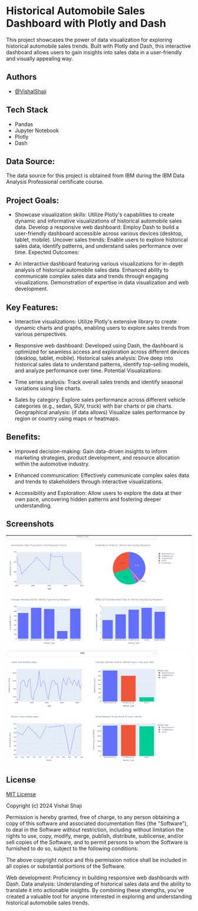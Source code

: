 # Historical Automobile Sales Dashboard with Plotly and Dash

This project showcases the power of data visualization for exploring historical automobile sales trends. Built with Plotly and Dash, this interactive dashboard allows users to gain insights into sales data in a user-friendly and visually appealing way.

## Authors

- [@VishalShaji](https://www.github.com/VishShaji)

## Tech Stack

- Pandas
- Jupyter Notebook
- Plotly
- Dash

## Data Source:

The data source for this project is obtained from IBM during the IBM Data Analysis Professional certificate course.

## Project Goals:

- Showcase visualization skills: Utilize Plotly's capabilities to create dynamic and informative visualizations of historical automobile sales data.
Develop a responsive web dashboard: Employ Dash to build a user-friendly dashboard accessible across various devices (desktop, tablet, mobile).
Uncover sales trends: Enable users to explore historical sales data, identify patterns, and understand sales performance over time.
Expected Outcomes:

- An interactive dashboard featuring various visualizations for in-depth analysis of historical automobile sales data.
Enhanced ability to communicate complex sales data and trends through engaging visualizations.
Demonstration of expertise in data visualization and web development.

## Key Features:

- Interactive visualizations: Utilize Plotly's extensive library to create dynamic charts and graphs, enabling users to explore sales trends from various perspectives.

- Responsive web dashboard: Developed using Dash, the dashboard is optimized for seamless access and exploration across different devices (desktop, tablet, mobile).
Historical sales analysis: Dive deep into historical sales data to understand patterns, identify top-selling models, and analyze performance over time.
Potential Visualizations:

- Time series analysis: Track overall sales trends and identify seasonal variations using line charts.

- Sales by category: Explore sales performance across different vehicle categories (e.g., sedan, SUV, truck) with bar charts or pie charts.
Geographical analysis: (if data allows) Visualize sales performance by region or country using maps or heatmaps.

## Benefits:

- Improved decision-making: Gain data-driven insights to inform marketing strategies, product development, and resource allocation within the automotive industry.

- Enhanced communication: Effectively communicate complex sales data and trends to stakeholders through interactive visualizations.

- Accessibility and Exploration: Allow users to explore the data at their own pace, uncovering hidden patterns and fostering deeper understanding.

## Screenshots

![App Screenshot](https://github.com/VishShaji/Historical-Automobile-Sales-Dashboard-Dash-Plotly/blob/main/Assets/RecessionReportgraphs.png)
![App Screenshot](https://github.com/VishShaji/Historical-Automobile-Sales-Dashboard-Dash-Plotly/blob/main/Assets/YearlyReportgraphs.png.png)

## License

[MIT License](https://choosealicense.com/licenses/mit/)

Copyright (c) 2024 Vishal Shaji

Permission is hereby granted, free of charge, to any person obtaining a copy of this software and associated documentation files (the "Software"), to deal in the Software without restriction, including without limitation the rights to use, copy, modify, merge, publish, distribute, sublicense, and/or sell copies of the Software, and to permit persons to whom the Software is furnished to do so, subject to the following conditions:

The above copyright notice and this permission notice shall be included in all copies or substantial portions of the Software.

Web development: Proficiency in building responsive web dashboards with Dash.
Data analysis: Understanding of historical sales data and the ability to translate it into actionable insights.
By combining these strengths, you've created a valuable tool for anyone interested in exploring and understanding historical automobile sales trends.
